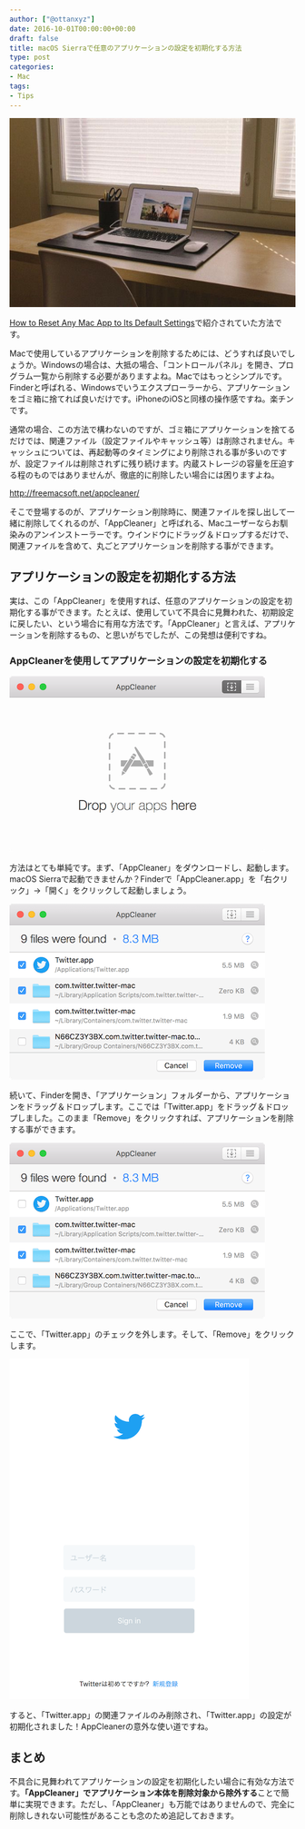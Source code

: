 ```yaml
---
author: ["@ottanxyz"]
date: 2016-10-01T00:00:00+00:00
draft: false
title: macOS Sierraで任意のアプリケーションの設定を初期化する方法
type: post
categories:
- Mac
tags:
- Tips
---
```


![](161001-57ef45d298b50.jpg)






[How to Reset Any Mac App to Its Default Settings](http://www.howtogeek.com/273722/how-to-reset-any-mac-app-to-its-default-settings/)で紹介されていた方法です。





Macで使用しているアプリケーションを削除するためには、どうすれば良いでしょうか。Windowsの場合は、大抵の場合、「コントロールパネル」を開き、プログラム一覧から削除する必要がありますよね。Macではもっとシンプルです。Finderと呼ばれる、Windowsでいうエクスプローラーから、アプリケーションをゴミ箱に捨てれば良いだけです。iPhoneのiOSと同様の操作感ですね。楽チンです。





通常の場合、この方法で構わないのですが、ゴミ箱にアプリケーションを捨てるだけでは、関連ファイル（設定ファイルやキャッシュ等）は削除されません。キャッシュについては、再起動等のタイミングにより削除される事が多いのですが、設定ファイルは削除されずに残り続けます。内蔵ストレージの容量を圧迫する程のものではありませんが、徹底的に削除したい場合には困りますよね。



http://freemacsoft.net/appcleaner/



そこで登場するのが、アプリケーション削除時に、関連ファイルを探し出して一緒に削除してくれるのが、「AppCleaner」と呼ばれる、Macユーザーならお馴染みのアンインストーラーです。ウインドウにドラッグ＆ドロップするだけで、関連ファイルを含めて、丸ごとアプリケーションを削除する事ができます。





## アプリケーションの設定を初期化する方法





実は、この「AppCleaner」を使用すれば、任意のアプリケーションの設定を初期化する事ができます。たとえば、使用していて不具合に見舞われた、初期設定に戻したい、という場合に有用な方法です。「AppCleaner」と言えば、アプリケーションを削除するもの、と思いがちでしたが、この発想は便利ですね。





### AppCleanerを使用してアプリケーションの設定を初期化する





![](161001-57ef45d9067c3.png)






方法はとても単純です。まず、「AppCleaner」をダウンロードし、起動します。macOS Sierraで起動できませんか？Finderで「AppCleaner.app」を「右クリック」→「開く」をクリックして起動しましょう。





![](161001-57ef45ddea489.png)






続いて、Finderを開き、「アプリケーション」フォルダーから、アプリケーションをドラッグ＆ドロップします。ここでは「Twitter.app」をドラッグ＆ドロップしました。このまま「Remove」をクリックすれば、アプリケーションを削除する事ができます。





![](161001-57ef45e2a4795.png)






ここで、「Twitter.app」のチェックを外します。そして、「Remove」をクリックします。





![](161001-57ef45e7f35b7.png)






すると、「Twitter.app」の関連ファイルのみ削除され、「Twitter.app」の設定が初期化されました！AppCleanerの意外な使い道ですね。





## まとめ





不具合に見舞われてアプリケーションの設定を初期化したい場合に有効な方法です。**「AppCleaner」でアプリケーション本体を削除対象から除外する**ことで簡単に実現できます。ただし、「AppCleaner」も万能ではありませんので、完全に削除しきれない可能性があることも念のため追記しておきます。
